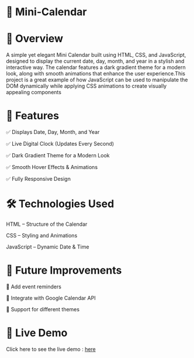 # 📅 Mini-Calendar
# 📌 Overview
A simple yet elegant Mini Calendar built using HTML, CSS, and JavaScript, designed to display the current date, day, month, and year in a stylish and interactive way. The calendar features a dark gradient theme for a modern look, along with smooth animations that enhance the user experience.This project is a great example of how JavaScript can be used to manipulate the DOM dynamically while applying CSS animations to create visually appealing components

# 🎨 Features
✅ Displays Date, Day, Month, and Year

✅ Live Digital Clock (Updates Every Second) 

✅ Dark Gradient Theme for a Modern Look

✅ Smooth Hover Effects & Animations 

✅ Fully Responsive Design

# 🛠️ Technologies Used
HTML – Structure of the Calendar

CSS – Styling and Animations

JavaScript – Dynamic Date & Time

# 🎯 Future Improvements
🔹 Add event reminders

🔹 Integrate with Google Calendar API

🔹 Support for different themes

# 🔗 Live Demo
Click here to see the live demo : [here](https://ani1070git.github.io/Mini-Calendar/)
